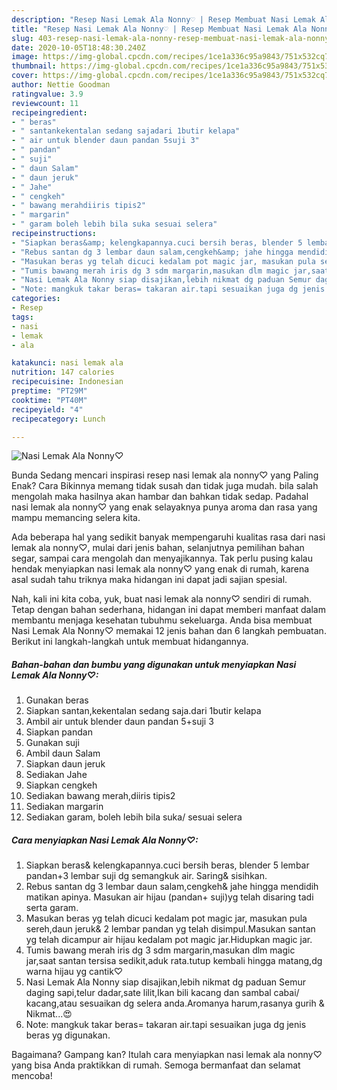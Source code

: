 ```yaml
---
description: "Resep Nasi Lemak Ala Nonny♡ | Resep Membuat Nasi Lemak Ala Nonny♡ Yang Sempurna"
title: "Resep Nasi Lemak Ala Nonny♡ | Resep Membuat Nasi Lemak Ala Nonny♡ Yang Sempurna"
slug: 403-resep-nasi-lemak-ala-nonny-resep-membuat-nasi-lemak-ala-nonny-yang-sempurna
date: 2020-10-05T18:48:30.240Z
image: https://img-global.cpcdn.com/recipes/1ce1a336c95a9843/751x532cq70/nasi-lemak-ala-nonny♡-foto-resep-utama.jpg
thumbnail: https://img-global.cpcdn.com/recipes/1ce1a336c95a9843/751x532cq70/nasi-lemak-ala-nonny♡-foto-resep-utama.jpg
cover: https://img-global.cpcdn.com/recipes/1ce1a336c95a9843/751x532cq70/nasi-lemak-ala-nonny♡-foto-resep-utama.jpg
author: Nettie Goodman
ratingvalue: 3.9
reviewcount: 11
recipeingredient:
- " beras"
- " santankekentalan sedang sajadari 1butir kelapa"
- " air untuk blender daun pandan 5suji 3"
- " pandan"
- " suji"
- " daun Salam"
- " daun jeruk"
- " Jahe"
- " cengkeh"
- " bawang merahdiiris tipis2"
- " margarin"
- " garam boleh lebih bila suka sesuai selera"
recipeinstructions:
- "Siapkan beras&amp; kelengkapannya.cuci bersih beras, blender 5 lembar pandan+3 lembar suji dg semangkuk air. Saring&amp; sisihkan."
- "Rebus santan dg 3 lembar daun salam,cengkeh&amp; jahe hingga mendidih matikan apinya. Masukan air hijau (pandan+ suji)yg telah disaring tadi serta garam."
- "Masukan beras yg telah dicuci kedalam pot magic jar, masukan pula sereh,daun jeruk&amp; 2 lembar pandan yg telah disimpul.Masukan santan yg telah dicampur air hijau kedalam pot magic jar.Hidupkan magic jar."
- "Tumis bawang merah iris dg 3 sdm margarin,masukan dlm magic jar,saat santan tersisa sedikit,aduk rata.tutup kembali hingga matang,dg warna hijau yg cantik♡"
- "Nasi Lemak Ala Nonny siap disajikan,lebih nikmat dg paduan Semur daging sapi,telur dadar,sate lilit,Ikan bili kacang dan sambal cabai/ kacang,atau sesuaikan dg selera anda.Aromanya harum,rasanya gurih &amp; Nikmat...😍"
- "Note: mangkuk takar beras= takaran air.tapi sesuaikan juga dg jenis beras yg digunakan."
categories:
- Resep
tags:
- nasi
- lemak
- ala

katakunci: nasi lemak ala 
nutrition: 147 calories
recipecuisine: Indonesian
preptime: "PT29M"
cooktime: "PT40M"
recipeyield: "4"
recipecategory: Lunch

---
```



![Nasi Lemak Ala Nonny♡](https://img-global.cpcdn.com/recipes/1ce1a336c95a9843/751x532cq70/nasi-lemak-ala-nonny♡-foto-resep-utama.jpg)

Bunda Sedang mencari inspirasi resep nasi lemak ala nonny♡ yang Paling Enak? Cara Bikinnya memang tidak susah dan tidak juga mudah. bila salah mengolah maka hasilnya akan hambar dan bahkan tidak sedap. Padahal nasi lemak ala nonny♡ yang enak selayaknya punya aroma dan rasa yang mampu memancing selera kita.

Ada beberapa hal yang sedikit banyak mempengaruhi kualitas rasa dari nasi lemak ala nonny♡, mulai dari jenis bahan, selanjutnya pemilihan bahan segar, sampai cara mengolah dan menyajikannya. Tak perlu pusing kalau hendak menyiapkan nasi lemak ala nonny♡ yang enak di rumah, karena asal sudah tahu triknya maka hidangan ini dapat jadi sajian spesial.




Nah, kali ini kita coba, yuk, buat nasi lemak ala nonny♡ sendiri di rumah. Tetap dengan bahan sederhana, hidangan ini dapat memberi manfaat dalam membantu menjaga kesehatan tubuhmu sekeluarga. Anda bisa membuat Nasi Lemak Ala Nonny♡ memakai 12 jenis bahan dan 6 langkah pembuatan. Berikut ini langkah-langkah untuk membuat hidangannya.

<!--inarticleads1-->

##### Bahan-bahan dan bumbu yang digunakan untuk menyiapkan Nasi Lemak Ala Nonny♡:

1. Gunakan  beras
1. Siapkan  santan,kekentalan sedang saja.dari 1butir kelapa
1. Ambil  air untuk blender daun pandan 5+suji 3
1. Siapkan  pandan
1. Gunakan  suji
1. Ambil  daun Salam
1. Siapkan  daun jeruk
1. Sediakan  Jahe
1. Siapkan  cengkeh
1. Sediakan  bawang merah,diiris tipis2
1. Sediakan  margarin
1. Sediakan  garam, boleh lebih bila suka/ sesuai selera




<!--inarticleads2-->

##### Cara menyiapkan Nasi Lemak Ala Nonny♡:

1. Siapkan beras&amp; kelengkapannya.cuci bersih beras, blender 5 lembar pandan+3 lembar suji dg semangkuk air. Saring&amp; sisihkan.
1. Rebus santan dg 3 lembar daun salam,cengkeh&amp; jahe hingga mendidih matikan apinya. Masukan air hijau (pandan+ suji)yg telah disaring tadi serta garam.
1. Masukan beras yg telah dicuci kedalam pot magic jar, masukan pula sereh,daun jeruk&amp; 2 lembar pandan yg telah disimpul.Masukan santan yg telah dicampur air hijau kedalam pot magic jar.Hidupkan magic jar.
1. Tumis bawang merah iris dg 3 sdm margarin,masukan dlm magic jar,saat santan tersisa sedikit,aduk rata.tutup kembali hingga matang,dg warna hijau yg cantik♡
1. Nasi Lemak Ala Nonny siap disajikan,lebih nikmat dg paduan Semur daging sapi,telur dadar,sate lilit,Ikan bili kacang dan sambal cabai/ kacang,atau sesuaikan dg selera anda.Aromanya harum,rasanya gurih &amp; Nikmat...😍
1. Note: mangkuk takar beras= takaran air.tapi sesuaikan juga dg jenis beras yg digunakan.




Bagaimana? Gampang kan? Itulah cara menyiapkan nasi lemak ala nonny♡ yang bisa Anda praktikkan di rumah. Semoga bermanfaat dan selamat mencoba!

